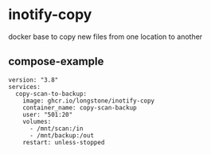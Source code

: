 # inotify-copy

docker base to copy new files from one location to another


## compose-example

```docker-compose
version: "3.8"
services:
  copy-scan-to-backup:
    image: ghcr.io/longstone/inotify-copy
    container_name: copy-scan-backup
    user: "501:20"
    volumes:
      - /mnt/scan:/in
      - /mnt/backup:/out
    restart: unless-stopped
```
